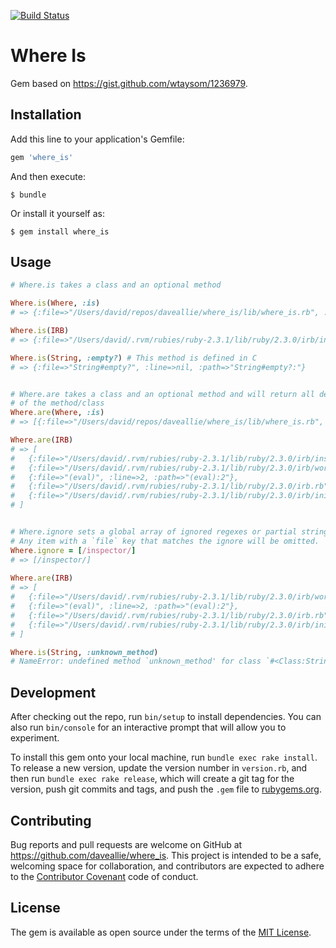 [![Build Status](https://travis-ci.org/daveallie/where_is.svg?branch=master)](https://travis-ci.org/daveallie/where_is)

# Where Is

Gem based on https://gist.github.com/wtaysom/1236979.

## Installation

Add this line to your application's Gemfile:

```ruby
gem 'where_is'
```

And then execute:

    $ bundle

Or install it yourself as:

    $ gem install where_is

## Usage

```ruby
# Where.is takes a class and an optional method

Where.is(Where, :is)
# => {:file=>"/Users/david/repos/daveallie/where_is/lib/where_is.rb", :line=>5, :path=>"/Users/david/repos/daveallie/where_is/lib/where_is.rb:5"}

Where.is(IRB)
# => {:file=>"/Users/david/.rvm/rubies/ruby-2.3.1/lib/ruby/2.3.0/irb/inspector.rb", :line=>24, :path=>"/Users/david/.rvm/rubies/ruby-2.3.1/lib/ruby/2.3.0/irb/inspector.rb:24"}

Where.is(String, :empty?) # This method is defined in C
# => {:file=>"String#empty?", :line=>nil, :path=>"String#empty?:"}


# Where.are takes a class and an optional method and will return all definitions
# of the method/class
Where.are(Where, :is)
# => [{:file=>"/Users/david/repos/daveallie/where_is/lib/where_is.rb", :line=>5, :path=>"/Users/david/repos/daveallie/where_is/lib/where_is.rb:5"}]

Where.are(IRB)
# => [
#   {:file=>"/Users/david/.rvm/rubies/ruby-2.3.1/lib/ruby/2.3.0/irb/inspector.rb", :line=>24, :path=>"/Users/david/.rvm/rubies/ruby-2.3.1/lib/ruby/2.3.0/irb/inspector.rb:24"},
#   {:file=>"/Users/david/.rvm/rubies/ruby-2.3.1/lib/ruby/2.3.0/irb/workspace.rb", :line=>112, :path=>"/Users/david/.rvm/rubies/ruby-2.3.1/lib/ruby/2.3.0/irb/workspace.rb:112"},
#   {:file=>"(eval)", :line=>2, :path=>"(eval):2"},
#   {:file=>"/Users/david/.rvm/rubies/ruby-2.3.1/lib/ruby/2.3.0/irb.rb", :line=>350, :path=>"/Users/david/.rvm/rubies/ruby-2.3.1/lib/ruby/2.3.0/irb.rb:350"},
#   {:file=>"/Users/david/.rvm/rubies/ruby-2.3.1/lib/ruby/2.3.0/irb/init.rb", :line=>16, :path=>"/Users/david/.rvm/rubies/ruby-2.3.1/lib/ruby/2.3.0/irb/init.rb:16"}
# ]


# Where.ignore sets a global array of ignored regexes or partial strings. 
# Any item with a `file` key that matches the ignore will be omitted.
Where.ignore = [/inspector/]
# => [/inspector/]
  
Where.are(IRB)
# => [
#   {:file=>"/Users/david/.rvm/rubies/ruby-2.3.1/lib/ruby/2.3.0/irb/workspace.rb", :line=>112, :path=>"/Users/david/.rvm/rubies/ruby-2.3.1/lib/ruby/2.3.0/irb/workspace.rb:112"}, 
#   {:file=>"(eval)", :line=>2, :path=>"(eval):2"}, 
#   {:file=>"/Users/david/.rvm/rubies/ruby-2.3.1/lib/ruby/2.3.0/irb.rb", :line=>350, :path=>"/Users/david/.rvm/rubies/ruby-2.3.1/lib/ruby/2.3.0/irb.rb:350"}, 
#   {:file=>"/Users/david/.rvm/rubies/ruby-2.3.1/lib/ruby/2.3.0/irb/init.rb", :line=>16, :path=>"/Users/david/.rvm/rubies/ruby-2.3.1/lib/ruby/2.3.0/irb/init.rb:16"}
# ]

Where.is(String, :unknown_method)
# NameError: undefined method `unknown_method' for class `#<Class:String>'
```

## Development

After checking out the repo, run `bin/setup` to install dependencies. You can also run `bin/console` for an interactive prompt that will allow you to experiment.

To install this gem onto your local machine, run `bundle exec rake install`. To release a new version, update the version number in `version.rb`, and then run `bundle exec rake release`, which will create a git tag for the version, push git commits and tags, and push the `.gem` file to [rubygems.org](https://rubygems.org).

## Contributing

Bug reports and pull requests are welcome on GitHub at https://github.com/daveallie/where_is. This project is intended to be a safe, welcoming space for collaboration, and contributors are expected to adhere to the [Contributor Covenant](http://contributor-covenant.org) code of conduct.


## License

The gem is available as open source under the terms of the [MIT License](http://opensource.org/licenses/MIT).
